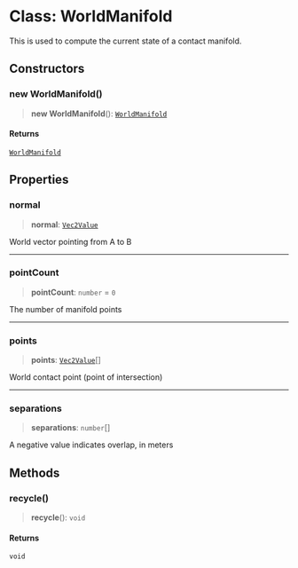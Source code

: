 # Class: WorldManifold

This is used to compute the current state of a contact manifold.

## Constructors

### new WorldManifold()

> **new WorldManifold**(): [`WorldManifold`](/api/classes/WorldManifold)

#### Returns

[`WorldManifold`](/api/classes/WorldManifold)

## Properties

### normal

> **normal**: [`Vec2Value`](/api/interfaces/Vec2Value)

World vector pointing from A to B

***

### pointCount

> **pointCount**: `number` = `0`

The number of manifold points

***

### points

> **points**: [`Vec2Value`](/api/interfaces/Vec2Value)[]

World contact point (point of intersection)

***

### separations

> **separations**: `number`[]

A negative value indicates overlap, in meters

## Methods

### recycle()

> **recycle**(): `void`

#### Returns

`void`

